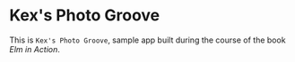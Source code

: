 # Kex's Photo Groove

This is `Kex's Photo Groove`, sample app built during the course of the book *Elm in Action*.
